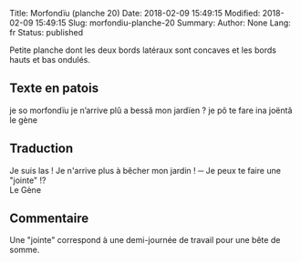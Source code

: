 Title: Morfondïu (planche 20)
Date: 2018-02-09 15:49:15
Modified: 2018-02-09 15:49:15
Slug: morfondiu-planche-20
Summary: 
Author: None
Lang: fr
Status: published

Petite planche dont les deux bords latéraux sont concaves et les bords hauts et bas ondulés.
<img style="float: left;" alt="" src="{static}/images/planche_20.png">
## Texte en patois
je so morfondïu je n’arrive plû a bessâ mon jardïen ? je pô te fare ina joëntâ      le gène

## Traduction
Je suis las ! Je n'arrive plus à bêcher mon jardin ! 
─   Je peux te faire une "jointe" !?  		
						Le Gène

## Commentaire
Une "jointe" correspond à une demi-journée de travail pour une bête de somme.


